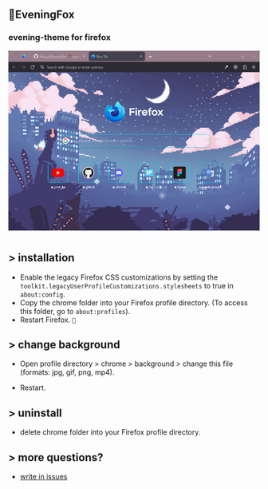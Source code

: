 ## 🦊EveningFox

### evening-theme for firefox

![md.png](./assets/md.png)

#

## > installation

- Enable the legacy Firefox CSS customizations by setting the `toolkit.legacyUserProfileCustomizations.stylesheets` to true in
  `about:config`.
- Copy the chrome folder into your Firefox profile directory. (To access this folder, go to `about:profiles`).
- Restart Firefox. `🦊`

## > change background

- Open profile directory > chrome > background > change this file (formats: jpg, gif, png, mp4).

- Restart.

## > uninstall

- delete chrome folder into your Firefox profile directory.

## > more questions?

- [write in issues](https://github.com/fxhxyz4/EveningFox/issues)
